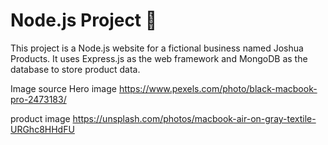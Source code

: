# Node.js Project 🚀

This project is a Node.js website for a fictional business named Joshua Products. It uses Express.js as the web framework and MongoDB as the database to store product data.


Image source
Hero image
https://www.pexels.com/photo/black-macbook-pro-2473183/

product image
https://unsplash.com/photos/macbook-air-on-gray-textile-URGhc8HHdFU


